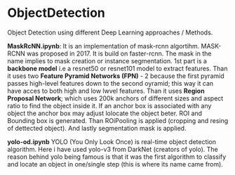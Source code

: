 # ObjectDetection
Object Detection using different Deep Learning approaches / Methods.

**MaskRcNN.ipynb**: It is an implementation of mask-rcnn algortihm. MASK-RCNN was proposed in 2017. It is build on faster-rcnn. The mask in the name implies to mask creation or instance segmentation.
1st part is a **backbone model** i.e a resnet50 or resnet101 model to extract features. Than it uses two **Feature Pyramid Networks (FPN)** - 2 because the first pyramid passes high-level features down to the second oyramid; this way it can have acces to both high and low lwvel features. Than it uses **Region Proposal Network**; which uses 200k anchors of different sizes and aspect ratio to find the object inside it. If an anchor box is associated with any object the anchor box may adjust lolocate the object beter. ROI and Bounding box is generated. Than ROiPooling is applied (cropping and resing of dettected object). And lastly segmentation mask is applied. 

**yolo-od.ipynb** YOLO (You Only Look Once) is real-time object detection algorithm. Here i have used yolo-v3 from DarkNet (creators of yolo). The reason behind yolo being famous is that it was the first algorithm to classify and locate an object in one/single step (this is where its name came from).
